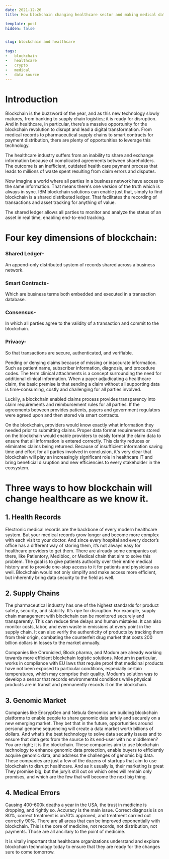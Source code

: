 ```yaml
---
date: 2021-12-26
title: How blockchain changing healthcare sector and making medical data secure? Explained.

template: post
hidden: false


slug: blockchain and healthcare
  
tags:
-   blockchain
-   healthcare
-   crypto
-   medical
-   data source
---
```

<!-- more -->


<!-- more -->


# Introduction

Blockchain is the buzzword of the year, and as this new technology slowly matures, from banking to supply chain logistics; it is ready for disruption. And in healthcare, in particular, there’s a massive opportunity for the blockchain revolution to disrupt and lead a digital transformation. From medical records to pharmaceutical supply chains to smart contracts for payment distribution, there are plenty of opportunities to leverage this technology. 

The healthcare industry suffers from an inability to share and exchange information because of complicated agreements between shareholders. The outcome is an inefficient, outdated health care payment process that leads to millions of waste spent resulting from claim errors and disputes. 

Now imagine a world where all parties in a business network have access to the same information. That means there's one version of the truth which is always in sync. IBM blockchain solutions can enable just that, simply to find blockchain is a shared distributed ledger. That facilitates the recording of transactions and asset tracking for anything of value.

The shared ledger allows all parties to monitor and analyze the status of an asset in real time, enabling end-to-end tracking. 

# Four key dimensions of blockchain: 

### Shared Ledger-

An append-only distributed system of records shared across a business network.

### Smart Contracts-

 Which are business terms both embedded and executed in a transaction database.

### Consensus-

In which all parties agree to the validity of a transaction and commit to the blockchain. 

### Privacy-

So that transactions are secure, authenticated, and verifiable. 

Pending or denying claims because of missing or inaccurate information. Such as patient name, subscriber information, diagnosis, and procedure codes. The term clinical attachments is a concept surrounding the need for additional clinical information. When a payer adjudicating a healthcare claim, the basic premise is that sending a claim without all supporting data is time-consuming, costly and challenging for all parties involved. 

Luckily, a blockchain enabled claims process provides transparency into claim requirements and reimbursement rules for all parties. If the agreements between provides patients, payers and government regulators were agreed upon and then stored via smart contracts. 

On the blockchain, providers would know exactly what information they needed prior to submitting claims. Proper data format requirements stored on the blockchain would enable providers to easily format the claim data to ensure that all information is entered correctly. This clarity reduces or eliminates claims being returned. Because of insufficient information saving time and effort for all parties involved in conclusion, it's very clear that blockchain will play an increasingly significant role in healthcare IT and bring beneficial disruption and new efficiencies to every stakeholder in the ecosystem. 

# Three ways to how blockchain will change healthcare as we know it. 


## 1. Health Records 

Electronic medical records are the backbone of every modern healthcare system. But your medical records grow longer and become more complex with each visit to your doctor. And since every hospital and every doctor’s office has a different way of storing them, it’s not always easy for healthcare providers to get them. There are already some companies out there, like Patientory, Medibloc, or Medical chain that aim to solve this problem. 
The goal is to give patients authority over their entire medical history and to provide one-stop access to it for patients and physicians as well. Blockchain would not only simplify and make access more efficient, but inherently bring data security to the field as well. 

## 2. Supply Chains 

The pharmaceutical industry has one of the highest standards for product safety, security, and stability. It’s ripe for disruption. For example, supply chain management with blockchain can be monitored securely and transparently. This can reduce time delays and human mistakes. 
It can also monitor costs, labor, and even waste in emissions at every point in the supply chain. It can also verify the authenticity of products by tracking them from their origin, combating the counterfeit drug market that costs 200 billion dollars in losses to the market annually. 

Companies like Chronicled, Block pharma, and Modum are already working towards more efficient blockchain logistic solutions. Modum in particular, works in compliance with EU laws that require proof that medicinal products have not been exposed to particular conditions, especially certain temperatures, which may comprise their quality. Modum’s solution was to develop a sensor that records environmental conditions while physical products are in transit and permanently records it on the blockchain. 

## 3. Genomic Market 

Companies like EncrypGen and Nebula Genomics are building blockchain platforms to enable people to share genomic data safely and securely on a new emerging market. They bet that in the future, opportunities around personal genome sequencing will create a data market worth billions of dollars. And what’s the best technology to solve data security issues and to ensure that data gets from the source to its end-user with no middlemen? You are right; it is the blockchain. These companies aim to use blockchain technology to enhance genomic data protection, enable buyers to efficiently acquire genomic data, and address the challenges of genomic big data. 
These companies are just a few of the dozens of startups that aim to use blockchain to disrupt healthcare. And as it usually is, their marketing is great They promise big, but the jury’s still out on which ones will remain only promises, and which are the few that will become the next big thing.

## 4. Medical Errors 

Causing 400-600k deaths a year in the USA,  the trust in medicine is dropping, and rightly so. Accuracy is the main issue. Correct diagnosis is on 80%, correct treatment is on70% approved, and treatment carried out correctly 90%. There are all areas that can be improved exponentially with blockchain. This is the core of medicine, not records, not distribution, not payments. Those are all ancillary to the point of medicine.

It is vitally important that healthcare organizations understand and explore blockchain technology today to ensure that they are ready for the changes sure to come tomorrow.

